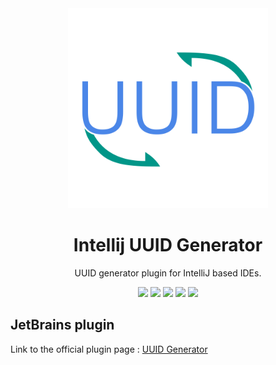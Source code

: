 <div align="center">
    <a href="https://plugins.jetbrains.com/plugin/8320-uuid-generator">
        <img src="./src/main/resources/META-INF/pluginIcon.svg" width="320" height="320" alt="logo"></img>
    </a>
</div>
<h1 align="center">Intellij UUID Generator</h1>
<p align="center">UUID generator plugin for IntelliJ based IDEs.</p>

<p align="center">
    <a href="https://travis-ci.org/leomillon/uuid-generator-plugin"><img src="https://travis-ci.org/leomillon/uuid-generator-plugin.svg?branch=master"></a>
    <a href="https://github.com/leomillon/uuid-generator-plugin/releases"><img src="https://img.shields.io/github/release/leomillon/uuid-generator-plugin/all.svg"></a>
    <a href="https://github.com/leomillon/uuid-generator-plugin/blob/master/LICENSE.md"><img src="https://img.shields.io/github/license/leomillon/uuid-generator-plugin.svg"></a>
    <a href="https://plugins.jetbrains.com/plugin/8320-uuid-generator"><img src="https://img.shields.io/jetbrains/plugin/v/8320-uuid-generator.svg"></a>
    <a href="https://plugins.jetbrains.com/plugin/8320-uuid-generator"><img src="https://img.shields.io/jetbrains/plugin/d/8320-uuid-generator.svg"></a>
</p>

## JetBrains plugin

Link to the official plugin page : [UUID Generator](https://plugins.jetbrains.com/plugin/8320-uuid-generator)
